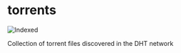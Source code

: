 torrents 
========
![Indexed](https://img.shields.io/badge/indexed-51890-blue)

Collection of torrent files discovered in the DHT network
